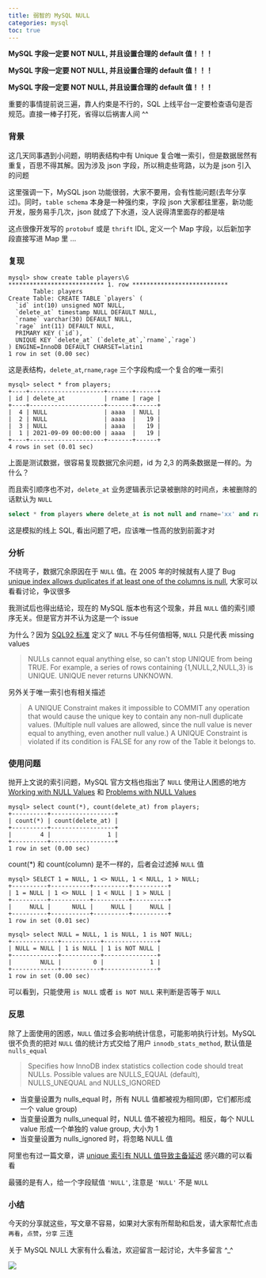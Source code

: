 ```yaml
---
title: 弱智的 MySQL NULL
categories: mysql
toc: true
---
```


**MySQL 字段一定要 NOT NULL, 并且设置合理的 default 值！！！**

**MySQL 字段一定要 NOT NULL, 并且设置合理的 default 值！！！**

**MySQL 字段一定要 NOT NULL, 并且设置合理的 default 值！！！**

重要的事情提前说三遍，靠人约束是不行的，SQL 上线平台一定要检查语句是否规范。直接一棒子打死，省得以后祸害人间 ^^

### 背景
这几天同事遇到小问题，明明表结构中有 Unique 复合唯一索引，但是数据居然有重复，百思不得其解。因为涉及 json 字段，所以稍走些弯路，以为是 json 引入的问题

这里强调一下，MySQL json 功能很弱，大家不要用，会有性能问题(去年分享过)。同时，`table schema` 本身是一种强约束，字段 json 大家都往里塞，新功能开发，服务易手几次，json 就成了下水道，没人说得清里面存的都是啥

这点很像开发写的 `protobuf` 或是 `thrift` IDL, 定义一个 Map 字段，以后新加字段直接写进 Map 里 ...

### 复现
```shell
mysql> show create table players\G
*************************** 1. row ***************************
       Table: players
Create Table: CREATE TABLE `players` (
  `id` int(10) unsigned NOT NULL,
  `delete_at` timestamp NULL DEFAULT NULL,
  `rname` varchar(30) DEFAULT NULL,
  `rage` int(11) DEFAULT NULL,
  PRIMARY KEY (`id`),
  UNIQUE KEY `delete_at` (`delete_at`,`rname`,`rage`)
) ENGINE=InnoDB DEFAULT CHARSET=latin1
1 row in set (0.00 sec)
```
这是表结构，`delete_at`,`rname`,`rage` 三个字段构成一个复合的唯一索引
```shell
mysql> select * from players;
+----+---------------------+-------+------+
| id | delete_at           | rname | rage |
+----+---------------------+-------+------+
|  4 | NULL                | aaaa  | NULL |
|  2 | NULL                | aaaa  |   19 |
|  3 | NULL                | aaaa  |   19 |
|  1 | 2021-09-09 00:00:00 | aaaa  |   19 |
+----+---------------------+-------+------+
4 rows in set (0.01 sec)
```
上面是测试数据，很容易复现数据冗余问题，id 为 2,3 的两条数据是一样的。为什么？

而且索引顺序也不对，`delete_at` 业务逻辑表示记录被删除的时间点，未被删除的话默认为 `NULL`

```SQL
select * from players where delete_at is not null and rname='xx' and range=xx;
```
这是模拟的线上 SQL, 看出问题了吧，应该唯一性高的放到前面才对
### 分析
不绕弯子，数据冗余原因在于 `NULL` 值。在 2005 年的时候就有人提了 Bug [unique index allows duplicates if at least one of the columns is null](https://bugs.mysql.com/bug.php?id=8173, "unique index allows duplicates if at least one of the columns is null"), 大家可以看看讨论，争议很多

我测试后也得出结论，现在的 MySQL 版本也有这个现象，并且 `NULL` 值的索引顺序无关。但是官方并不认为这是一个 issue

为什么？因为 [SQL92 标准](https://github.com/crate/sql-99/blob/master/docs/chapters/13.rst#unique-predicate, "SQL92 标准") 定义了 `NULL` 不与任何值相等, `NULL` 只是代表 missing values 
>NULLs cannot equal anything else, so can't stop UNIQUE from being TRUE. For example, a series of rows containing {1,NULL,2,NULL,3} is UNIQUE. UNIQUE never returns UNKNOWN.

另外关于唯一索引也有相关描述

>A UNIQUE Constraint makes it impossible to COMMIT any operation that would cause the unique key to contain any non-null duplicate values. (Multiple null values are allowed, since the null value is never equal to anything, even another null value.) A UNIQUE Constraint is violated if its condition is FALSE for any row of the Table it belongs to. 

### 使用问题
抛开上文说的索引问题，MySQL 官方文档也指出了 `NULL` 使用让人困惑的地方 [Working with NULL Values](https://dev.mysql.com/doc/refman/5.6/en/working-with-null.html, "Working with NULL Values") 和 [Problems with NULL Values](https://dev.mysql.com/doc/refman/5.6/en/problems-with-null.html, "Problems with NULL Values")

```shell
mysql> select count(*), count(delete_at) from players;
+----------+------------------+
| count(*) | count(delete_at) |
+----------+------------------+
|        4 |                1 |
+----------+------------------+
1 row in set (0.00 sec)
```
count(\*) 和 count(column) 是不一样的，后者会过滤掉 `NULL` 值
```shell
mysql> SELECT 1 = NULL, 1 <> NULL, 1 < NULL, 1 > NULL;
+----------+-----------+----------+----------+
| 1 = NULL | 1 <> NULL | 1 < NULL | 1 > NULL |
+----------+-----------+----------+----------+
|     NULL |      NULL |     NULL |     NULL |
+----------+-----------+----------+----------+
1 row in set (0.01 sec)

mysql> select NULL = NULL, 1 is NULL, 1 is NOT NULL;
+-------------+-----------+---------------+
| NULL = NULL | 1 is NULL | 1 is NOT NULL |
+-------------+-----------+---------------+
|        NULL |         0 |             1 |
+-------------+-----------+---------------+
1 row in set (0.00 sec)
```
可以看到，只能使用 `is NULL` 或者 `is NOT NULL` 来判断是否等于 `NULL`
### 反思
除了上面使用的困惑，`NULL` 值过多会影响统计信息，可能影响执行计划。MySQL 很不负责的把对 `NULL` 值的统计方式交给了用户 `innodb_stats_method`, 默认值是 `nulls_equal`

>Specifies how InnoDB index statistics collection code should treat NULLs. Possible values are NULLS_EQUAL (default), NULLS_UNEQUAL and NULLS_IGNORED

* 当变量设置为 nulls_equal 时，所有 NULL 值都被视为相同(即，它们都形成一个 value group)
* 当变量设置为 nulls_unequal 时，NULL 值不被视为相同。相反，每个 NULL value 形成一个单独的 value group, 大小为 1
* 当变量设置为 nulls_ignored 时，将忽略 NULL 值

阿里也有过一篇文章，讲 [unique 索引有 NULL 值导致主备延迟](http://mysql.taobao.org/monthly/2018/01/04/, "unique 索引有 NULL 值导致主备延迟") 感兴趣的可以看看

最骚的是有人，给一个字段赋值 `'NULL'`, 注意是 `'NULL'` 不是 `NULL`
### 小结
今天的分享就这些，写文章不容易，如果对大家有所帮助和启发，请大家帮忙点击`再看`，`点赞`，`分享` 三连

关于 MySQL NULL 大家有什么看法，欢迎留言一起讨论，大牛多留言 ^_^

![](https://gitee.com/dongzerun/images/raw/master/img/dongzerun-weixin-code.png)